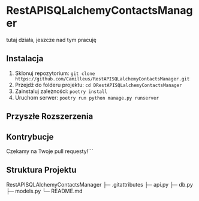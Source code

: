 # RestAPISQLalchemyContactsManager

tutaj działa, jeszcze nad tym pracuję

## Instalacja

1. Sklonuj repozytorium: `git clone https://github.com/Camilleus/RestAPISQLalchemyContactsManager.git`
2. Przejdź do folderu projektu: `cd DRestAPISQLalchemyContactsManager`
3. Zainstaluj zależności: `poetry install`
4. Uruchom serwer: `poetry run python manage.py runserver`

## Przyszłe Rozszerzenia

## Kontrybucje

Czekamy na Twoje pull requesty!```

## Struktura Projektu

RestAPISQLAlchemyContactsManager
├─ .gitattributes
├─ api.py
├─ db.py
├─ models.py
└─ README.md
